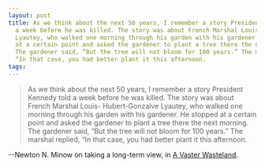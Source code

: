 ```yaml
---
layout: post
title: As we think about the next 50 years, I remember a story President Kennedy told
  a week before he was killed. The story was about French Marshal Louis-Hubert-Gonzalve
  Lyautey, who walked one morning through his garden with his gardener. He stopped
  at a certain point and asked the gardener to plant a tree there the next morning.
  The gardener said, “But the tree will not bloom for 100 years.” The marshal replied,
  “In that case, you had better plant it this afternoon.
tags: 
---
```

> As we think about the next 50 years, I remember a story President Kennedy
told a week before he was killed. The story was about French Marshal Louis-
Hubert-Gonzalve Lyautey, who walked one morning through his garden with his
gardener. He stopped at a certain point and asked the gardener to plant a tree
there the next morning. The gardener said, “But the tree will not bloom for
100 years.” The marshal replied, “In that case, you had better plant it this
afternoon.

--Newton N. Minow on taking a long-term view, in [A Vaster Wasteland](http://www.theatlantic.com/magazine/archive/2011/04/a-vaster-wasteland/8418/2/). 

